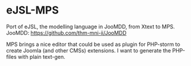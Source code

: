 # eJSL-MPS
Port of eJSL, the modelling language in JooMDD, from Xtext to MPS. JooMDD: https://github.com/thm-mni-ii/JooMDD

MPS brings a nice editor that could be used as plugin for PHP-storm to create Joomla (and other CMSs) extensions. I want to generate the PHP-files with plain text-gen.
